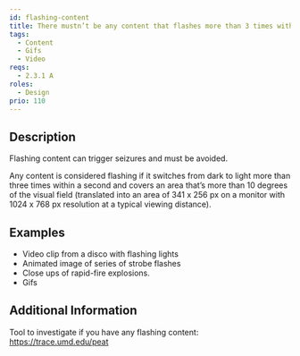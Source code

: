 ```yaml
---
id: flashing-content
title: There mustn’t be any content that flashes more than 3 times within any one-second period
tags:
  - Content
  - Gifs
  - Video
reqs:
  - 2.3.1 A
roles:
  - Design
prio: 110
---
```


## Description

Flashing content can trigger seizures and must be avoided.

Any content is considered flashing if it switches from dark to light more than three times within a second and covers an area that’s more than 10 degrees of the visual field (translated into an area of 341 x 256 px on a monitor with 1024 x 768 px resolution at a typical viewing distance).

## Examples

- Video clip from a disco with flashing lights
- Animated image of series of strobe flashes
- Close ups of rapid-fire explosions.
- Gifs

## Additional Information

Tool to investigate if you have any flashing content: https://trace.umd.edu/peat
